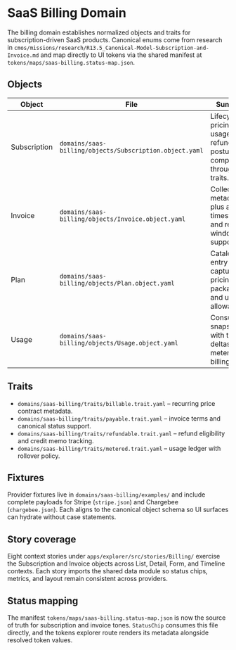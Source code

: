 # SaaS Billing Domain

The billing domain establishes normalized objects and traits for subscription-driven SaaS products. Canonical enums come from research in `cmos/missions/research/R13.5_Canonical-Model-Subscription-and-Invoice.md` and map directly to UI tokens via the shared manifest at `tokens/maps/saas-billing.status-map.json`.

## Objects

| Object | File | Summary |
| --- | --- | --- |
| Subscription | `domains/saas-billing/objects/Subscription.object.yaml` | Lifecycle, pricing, usage, and refund posture composed through traits. |
| Invoice | `domains/saas-billing/objects/Invoice.object.yaml` | Collections metadata plus audit timestamps and refund window support. |
| Plan | `domains/saas-billing/objects/Plan.object.yaml` | Catalog entry capturing pricing, packaging, and usage allowances. |
| Usage | `domains/saas-billing/objects/Usage.object.yaml` | Consumption snapshot with trend deltas for metered billing. |

## Traits

- `domains/saas-billing/traits/billable.trait.yaml` – recurring price contract metadata.
- `domains/saas-billing/traits/payable.trait.yaml` – invoice terms and canonical status support.
- `domains/saas-billing/traits/refundable.trait.yaml` – refund eligibility and credit memo tracking.
- `domains/saas-billing/traits/metered.trait.yaml` – usage ledger with rollover policy.

## Fixtures

Provider fixtures live in `domains/saas-billing/examples/` and include complete payloads for Stripe (`stripe.json`) and Chargebee (`chargebee.json`). Each aligns to the canonical object schema so UI surfaces can hydrate without case statements.

## Story coverage

Eight context stories under `apps/explorer/src/stories/Billing/` exercise the Subscription and Invoice objects across List, Detail, Form, and Timeline contexts. Each story imports the shared data module so status chips, metrics, and layout remain consistent across providers.

## Status mapping

The manifest `tokens/maps/saas-billing.status-map.json` is now the source of truth for subscription and invoice tones. `StatusChip` consumes this file directly, and the tokens explorer route renders its metadata alongside resolved token values.
